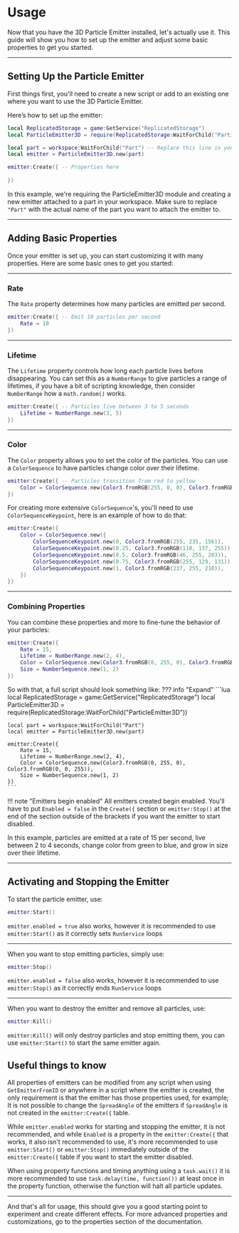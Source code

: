 # Usage

Now that you have the 3D Particle Emitter installed, let's actually use it. This guide will show you how to set up the emitter and adjust some basic properties to get you started. 

---

## **Setting Up the Particle Emitter**

First things first, you'll need to create a new script or add to an existing one where you want to use the 3D Particle Emitter.

Here’s how to set up the emitter:

```lua
local ReplicatedStorage = game:GetService("ReplicatedStorage")
local ParticleEmitter3D = require(ReplicatedStorage:WaitForChild("ParticleEmitter3D"))

local part = workspace:WaitForChild("Part") -- Replace this line in your game where you want the particles to emit from, this can be either an attachment or a basepart
local emitter = ParticleEmitter3D.new(part)

emitter:Create({ -- Properties here
 
})
```

In this example, we're requiring the ParticleEmitter3D module and creating a new emitter attached to a part in your workspace. Make sure to replace `"Part"` with the actual name of the part you want to attach the emitter to.

---

## **Adding Basic Properties**

Once your emitter is set up, you can start customizing it with many properties. Here are some basic ones to get you started:

---

### **Rate**

The `Rate` property determines how many particles are emitted per second.

```lua
emitter:Create({ -- Emit 10 particles per second
    Rate = 10
})
```

---

### **Lifetime**

The `Lifetime` property controls how long each particle lives before disappearing. You can set this as a `NumberRange` to give particles a range of lifetimes, if you have a bit of scripting knowledge, then consider `NumberRange` how a `math.random()` works.

```lua
emitter:Create({ -- Particles live between 3 to 5 seconds
    Lifetime = NumberRange.new(3, 5)
})
```

---

### **Color**

The `Color` property allows you to set the color of the particles. You can use a `ColorSequence` to have particles change color over their lifetime.

```lua
emitter:Create({ -- Particles transition from red to yellow
    Color = ColorSequence.new(Color3.fromRGB(255, 0, 0), Color3.fromRGB(255, 255, 0))
})
```

For creating more extensive `ColorSequence`'s, you'll need to use `ColorSequenceKeypoint`, here is an example of how to do that:
```lua
emitter:Create({
	Color = ColorSequence.new({
		ColorSequenceKeypoint.new(0, Color3.fromRGB(255, 235, 156)),
		ColorSequenceKeypoint.new(0.25, Color3.fromRGB(110, 137, 255)),
		ColorSequenceKeypoint.new(0.5, Color3.fromRGB(46, 255, 203)),
		ColorSequenceKeypoint.new(0.75, Color3.fromRGB(255, 129, 131)),
		ColorSequenceKeypoint.new(1, Color3.fromRGB(237, 255, 210)),
	})
})
```

---

### **Combining Properties**

You can combine these properties and more to fine-tune the behavior of your particles:

```lua
emitter:Create({
    Rate = 15,
    Lifetime = NumberRange.new(2, 4),
    Color = ColorSequence.new(Color3.fromRGB(0, 255, 0), Color3.fromRGB(0, 0, 255)),
    Size = NumberSequence.new(1, 2)
})
```
So with that, a full script should look something like:
??? info "Expand"
    ```lua
    local ReplicatedStorage = game:GetService("ReplicatedStorage")
    local ParticleEmitter3D = require(ReplicatedStorage:WaitForChild("ParticleEmitter3D"))

    local part = workspace:WaitForChild("Part")
    local emitter = ParticleEmitter3D.new(part)

    emitter:Create({
        Rate = 15,
        Lifetime = NumberRange.new(2, 4),
        Color = ColorSequence.new(Color3.fromRGB(0, 255, 0), Color3.fromRGB(0, 0, 255)),
        Size = NumberSequence.new(1, 2)
    })
    ```


!!! note "Emitters begin enabled"
    All emitters created begin enabled. You'll have to put `Enabled = false` in the `Create({` section or `emitter:Stop()` at the end of the section outside of the brackets if you want the emitter to start disabled.

In this example, particles are emitted at a rate of 15 per second, live between 2 to 4 seconds, change color from green to blue, and grow in size over their lifetime.

---

## **Activating and Stopping the Emitter**

To start the particle emitter, use:

```lua
emitter:Start()
```

`emitter.enabled = true` also works, however it is recommended to use `emitter:Start()` as it correctly sets `RunService` loops

---

When you want to stop emitting particles, simply use:

```lua
emitter:Stop()
```

`emitter.enabled = false` also works, however it is recommended to use `emitter:Stop()` as it correctly ends `RunService` loops

---

When you want to destroy the emitter and remove all particles, use:

```lua
emitter:Kill()
```

`emitter:Kill()` will only destroy particles and stop emitting them, you can use `emitter:Start()` to start the same emitter again.

## **Useful things to know**

All properties of emitters can be modified from any script when using `GetEmitterFromID` or anywhere in a script where the emitter is created, the only requirement is that the emitter has those properties used, for example;
It is not possible to change the `SpreadAngle` of the emitters if `SpreadAngle` is not created in the `emitter:Create({` table.

While `emitter.enabled` works for starting and stopping the emitter, it is not recommended, and while `Enabled` is a property in the `emitter:Create({` that works, it also isn't recommended to use, it's more recommended to use `emitter:Start()` or `emitter:Stop()` immediately outside of the `emitter:Create({` table if you want to start the emitter disabled.

When using property functions and timing anything using a `task.wait()` it is more recommended to use `task.delay(time, function())` at least once in the property function, otherwise the function will halt all particle updates.

---

And that's all for usage, this should give you a good starting point to experiment and create different effects. For more advanced properties and customizations, go to the properties section of the documentation.